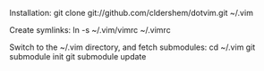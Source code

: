 Installation:
    git clone git://github.com/cldershem/dotvim.git ~/.vim

Create symlinks:
    ln -s ~/.vim/vimrc ~/.vimrc

Switch to the ~/.vim directory, and fetch submodules:
    cd ~/.vim
    git submodule init
    git submodule update
